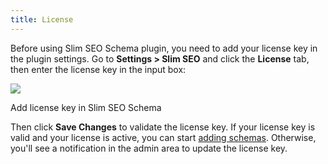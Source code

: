 ```yaml
---
title: License
---
```


Before using Slim SEO Schema plugin, you need to add your license key in the plugin settings. Go to **Settings > Slim SEO** and click the **License** tab, then enter the license key in the input box:

![](https://i.imgur.com/x3zCnv6.png)

Add license key in Slim SEO Schema

Then click **Save Changes** to validate the license key. If your license key is valid and your license is active, you can start [adding schemas](/docs/add-schemas/). Otherwise, you'll see a notification in the admin area to update the license key.
